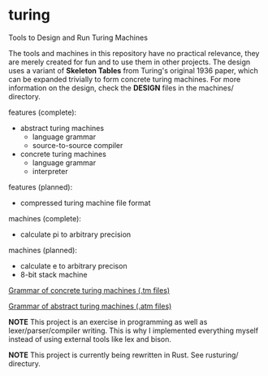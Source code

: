 # turing
Tools to Design and Run Turing Machines

The tools and machines in this repository have no practical relevance, they are merely created for fun and to use them in other projects. The design uses a variant of **Skeleton Tables** from Turing's original 1936 paper, which can be expanded trivially to form concrete turing machines. For more information on the design, check the **DESIGN** files in the machines/ directory.

features (complete):
 * abstract turing machines
    + language grammar
    + source-to-source compiler
 * concrete turing machines
    + language grammar
    + interpreter

features (planned):
 * compressed turing machine file format

machines (complete):
 * calculate pi to arbitrary precision

machines (planned):
 * calculate e to arbitrary precison
 * 8-bit stack machine

[Grammar of concrete turing machines (.tm files)](grammar_concrete.pdf)

[Grammar of abstract turing machines (.atm files)](grammar_abstract.pdf)

**NOTE** This project is an exercise in programming as well as lexer/parser/compiler writing. This is why I implemented everything myself instead of using external tools like lex and bison.

**NOTE** This project is currently being rewritten in Rust. See rusturing/ directury.
